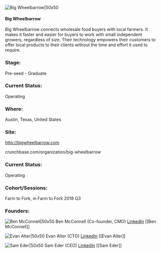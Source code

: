 

![Big Wheelbarrow|50x50](http://s3.amazonaws.com/ts-accel-connect-uploads/images/image_files/5b4e6a30a36c116faf000000/original/BigWheelbarrow_Primary-Logo-BW.png)

#### Big Wheelbarrow
Big Wheelbarrow connects wholesale food buyers with local farmers. It makes it faster and easier for buyers to work with small independent growers, regardless of size. Their technology empowers their customers to offer local products to their clients without the time and effort it used to require.

### Stage: 
Pre-seed - Graduate 

### Current Status: 
Operating

### Where:
Austin, Texas, United States

### Site:
http://bigwheelbarrow.com



crunchbase.com/organization/big-wheelbarrow

### Current Status: 
Operating

### Cohort/Sessions: 
Farm to Fork, in Farm to Fork 2018 Q3

### Founders: 

![Ben McConnell|50x50](https://s3.amazonaws.com/techstars/default-user-avatar@2x.png) Ben McConnell (Co-founder, CMO) [LinkedIn](https://linkedin.com/in/benmcconnell) [[Ben McConnell]]

![Evan Alter|50x50](https://apimg.techstars.com/connect/images/image_files/5b4fc76434a60d6f27000013/original/evan_swirl.jpg) Evan Alter (CTO) [LinkedIn](https://linkedin.com/in/evanalter) [[Evan Alter]]

![Sam Eder|50x50](https://apimg.techstars.com/connect/images/image_files/5b43810fa36c115d13000051/original/Sam-3.jpg) Sam Eder (CEO) [LinkedIn](https://linkedin.com/in/sameder) [[Sam Eder]]


